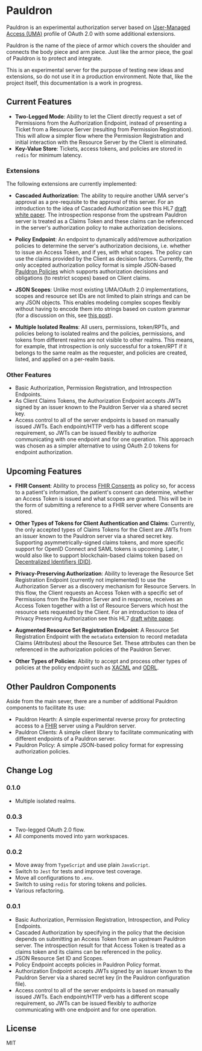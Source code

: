 # Pauldron
Pauldron is an experimental authorization server based on [User-Managed Access (UMA)](https://docs.kantarainitiative.org/uma/ed/uma-core-2.0-01.html) profile of OAuth 2.0 with some additional extensions. 

Pauldron is the name of the piece of armor which covers the shoulder and connects the body piece and arm piece. Just like the armor piece, the goal of Pauldron is to protect and integrate.

This is an experimental server for the purpose of testing new ideas and extensions, so do not use it in a production environment. Note that, like the project itself, this documentation is a work in progress.

## Current Features
- **Two-Legged Mode**: Ability to let the Client directly request a set of Permissions from the Authorization Endpoint, instead of presenting a Ticket from a Resource Server (resulting from Permission Registration). This will allow a simpler flow where the Permission Registration and initial interaction with the Resource Server by the Client is eliminated. 
- **Key-Value Store**: Tickets, access tokens, and policies are stored in `redis` for minimum latency.

### Extensions
The following extensions are currently implemented:

- **Cascaded Authorization**: The ability to require another UMA server's approval as a pre-requisite to the approval of this server. For an introduction to the idea of Cascaded Authorization see this HL7 [draft white paper](https://gforge.hl7.org/gf/project/security/docman/Security%20FHIR/FHIR%20Security%20Connectathon/Cascaded_Authorization-2018-01-15.pdf). The introspection response from the upstream Pauldron server is treated as a Claims Token and these claims can be referenced in the server's authorization policy to make authorization decisions. 

- **Policy Endpoint**: An endpoint to dynamically add/remove authorization policies to determine the server's authorization decisions, i.e. whether to issue an Access Token, and if yes, with what scopes. The policy can use the claims provided by the Client as decision factors. 
Currently, the only accepted authorization policy format is simple JSON-based [Pauldron Policies](https://github.com/mojitoholic/pauldron-policy) which supports authorization decisions and obligations (to restrict scopes) based on Client claims.

- **JSON Scopes**: Unlike most existing UMA/OAuth 2.0 implementations, scopes and resource set IDs are not limited to plain strings and can be any JSON objects. This enables modeling complex scopes flexibly without having to encode them into strings based on custom grammar (for a discussion on this, see [this post](https://medium.com/@jafarim/using-json-to-model-complex-oauth-scopes-fa8a054b2a28)).

- **Multiple Isolated Realms**: All users, permissions, token/RPTs, and policies belong to isolated realms and the policies, permissions, and tokens from different realms are not visible to other realms. This means, for example, that introspection is only successful for a token/RPT if it belongs to the same realm as the requester, and policies are created, listed, and applied on a per-realm basis.


### Other Features
- Basic Authorization, Permission Registration, and Introspection Endpoints.
- As Client Claims Tokens, the Authorization Endpoint accepts JWTs signed by an issuer known to the Pauldron Server via a shared secret key.
- Access control to all of the server endpoints is based on manually issued JWTs. Each endpoint/HTTP verb has a different scope requirement, so JWTs can be issued flexibly to authorize communicating with one endpoint and for one operation. This approach was chosen as a simpler alternative to using OAuth 2.0 tokens for endpoint authorization.

## Upcoming Features

- **FHIR Consent**: Ability to process [FHIR Consents](https://www.hl7.org/fhir/consent.html) as policy so, for access to a patient's information, the patient's consent can determine, whether an Access Token is issued and what scopes are granted. This will be in the form of submitting a reference to a FHIR server where Consents are stored.

- **Other Types of Tokens for Client Authentication and Claims**: Currently, the only accepted types of Claims Tokens for the Client are JWTs from an issuer known to the Pauldron server via a shared secret key. Supporting asymmetrically-signed claims tokens, and more specific support for OpenID Connect and SAML tokens is upcoming. Later, I would also like to support blockchain-based claims token based on [Decentralized Identifiers (DID)](https://w3c-ccg.github.io/did-spec/#service-endpoints).

- **Privacy-Preserving Authorization**: Ability to leverage the Resource Set Registration Endpoint (currently not implemented) to use the Authorization Server as a discovery mechanism for Resource Servers. In this flow, the Client requests an Access Token with a specific set of Permissions from the Pauldron Server and in response, receives an Access Token together with a list of Resource Servers which host the resource sets requested by the Client. For an introduction to idea of Privacy Preserving Authorization see this HL7 [draft white paper](https://gforge.hl7.org/gf/project/security/docman/Security%20FHIR/FHIR%20Security%20Connectathon/Privacy_Preserving_Authorization-2018-01-15.pdf).

- **Augmented Resource Set Registration Endpoint**: A Resource Set Registration Endpoint with the `metadata` extension to record metadata Claims (Attributes) about the Resource Set. These attributes can then be referenced in the authorization policies of the Pauldron Server.

- **Other Types of Policies**: Ability to accept and process other types of policies at the policy endpoint such as [XACML](http://docs.oasis-open.org/xacml/3.0/xacml-3.0-core-spec-os-en.html) and [ODRL](https://www.w3.org/community/odrl).

## Other Pauldron Components
Aside from the main sever, there are a number of additional Pauldron components to facilitate its use:

- Pauldron Hearth: A simple experimental reverse proxy for protecting access to a [FHIR](https://www.hl7.org/fhir) server using a Pauldron server. 
- Pauldron Clients: A simple  client library to facilitate communicating with different endpoints of a Pauldron server.
- Pauldron Policy: A simple JSON-based policy format for expressing authorization policies. 

## Change Log

### 0.1.0
- Multiple isolated realms.

### 0.0.3
- Two-legged OAuth 2.0 flow. 
- All components moved into yarn workspaces.

### 0.0.2 
- Move away from `TypeScript` and use plain `JavaScript`.
- Switch to `Jest` for tests and improve test coverage.
- Move all configurations to `.env`.
- Switch to using `redis` for storing tokens and policies.
- Various refactoring.

### 0.0.1 
- Basic Authorization, Permission Registration, Introspection, and Policy Endpoints.
- Cascaded Authorization by specifying in the policy that the decision depends on submitting an Access Token from an upstream Pauldron server. The introspection result for that Access Token is treated as a claims token and its claims can be referenced in the policy. 
- JSON Resource Set ID and Scopes.  
- Policy Endpoint accepts policies in Pauldron Policy format.
- Authorization Endpoint accepts JWTs signed by an issuer known to the Pauldron Server via a shared secret key (in the Pauldron configuration file).
- Access control to all of the server endpoints is based on manually issued JWTs. Each endpoint/HTTP verb has a different scope requirement, so JWTs can be issued flexibly to authorize communicating with one endpoint and for one operation. 
   

## License
MIT
